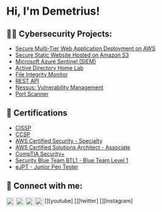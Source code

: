 <h1>Hi, I'm Demetrius! </h1>

<h2>👨‍💻 Cybersecurity Projects:</h2>

- [Secure Multi-Tier Web Application Deployment on AWS](https://github.com/monrdeme/aws-multi-tier-app)
- [Secure Static Website Hosted on Amazon S3](https://github.com/monrdeme/secure-static-site-aws)
- [Microsoft Azure Sentinel (SIEM)](https://github.com/monrdeme/MicrosoftAzureSentinelLab)
- [Active Directory Home Lab](https://github.com/monrdeme/ActiveDirectoryLab)
- [File Integrity Monitor](https://github.com/monrdeme/FileIntegrityMonitorLab)
- [REST API](https://github.com/monrdeme/RESTAPI)
- [Nessus: Vulnerability Management](https://github.com/monrdeme/NessusVulnerabilityManagement)
- [Port Scanner](https://github.com/monrdeme/PortScanner)

<h2>📄 Certifications</h2>

- [CISSP](https://www.credly.com/badges/147deb29-3e51-42d5-afbb-e0ccc21b56b4)
- [CCSP](https://www.credly.com/badges/73caf936-9495-4d69-98bd-3837af81ef67)
- [AWS Certified Security - Specialty](https://www.credly.com/badges/558e4b6d-372c-43c5-a34d-af80fa6c712a)
- [AWS Certified Solutions Architect - Associate](https://www.credly.com/badges/6c5f9b89-e491-40b2-b472-bab9d4c5825e)
- [CompTIA Security+](https://www.credly.com/badges/838387a7-0dcd-4304-9d06-11c52216050e)
- [Security Blue Team BTL1 - Blue Team Level 1](https://www.credly.com/badges/30451302-d6d1-48fc-a858-90e0cc78367a)
- [eJPT - Junior Pen Tester](https://verified.elearnsecurity.com/certificates/b8bf23e4-250b-4f68-bd98-d1c5d1c3d79f)

<h2> 🤳 Connect with me:</h2>

[<img align="left" alt="JoshMadakor | YouTube" width="22px" src="https://cdn.jsdelivr.net/npm/simple-icons@v3/icons/youtube.svg" />][youtube]
[<img align="left" alt="JoshMadakor | Twitter" width="22px" src="https://cdn.jsdelivr.net/npm/simple-icons@v3/icons/twitter.svg" />][twitter]
[<img align="left" alt="JoshMadakor | LinkedIn" width="22px" src="https://cdn.jsdelivr.net/npm/simple-icons@v3/icons/linkedin.svg" />][linkedin]
[<img align="left" alt="JoshMadakor | Instagram" width="22px" src="https://cdn.jsdelivr.net/npm/simple-icons@v3/icons/instagram.svg" />][instagram]

[linkedin]: https://www.linkedin.com/in/demetriusmonroe/
